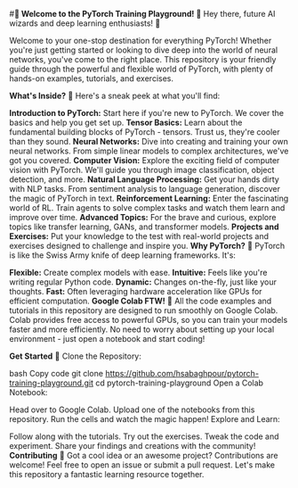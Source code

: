 #**🎉 Welcome to the PyTorch Training Playground! 🎉**
Hey there, future AI wizards and deep learning enthusiasts! 🚀

Welcome to your one-stop destination for everything PyTorch! Whether you're just getting started or looking to dive deep into the world of neural networks, you've come to the right place. This repository is your friendly guide through the powerful and flexible world of PyTorch, with plenty of hands-on examples, tutorials, and exercises.

**What's Inside?** 🧐
Here's a sneak peek at what you'll find:

**Introduction to PyTorch:** Start here if you're new to PyTorch. We cover the basics and help you get set up.
**Tensor Basics:** Learn about the fundamental building blocks of PyTorch - tensors. Trust us, they're cooler than they sound.
**Neural Networks:** Dive into creating and training your own neural networks. From simple linear models to complex architectures, we've got you covered.
**Computer Vision:** Explore the exciting field of computer vision with PyTorch. We'll guide you through image classification, object detection, and more.
**Natural Language Processing:** Get your hands dirty with NLP tasks. From sentiment analysis to language generation, discover the magic of PyTorch in text.
**Reinforcement Learning:** Enter the fascinating world of RL. Train agents to solve complex tasks and watch them learn and improve over time.
**Advanced Topics:** For the brave and curious, explore topics like transfer learning, GANs, and transformer models.
**Projects and Exercises:** Put your knowledge to the test with real-world projects and exercises designed to challenge and inspire you.
**Why PyTorch?** 🤔
PyTorch is like the Swiss Army knife of deep learning frameworks. It's:

**Flexible:** Create complex models with ease.
**Intuitive:** Feels like you're writing regular Python code.
**Dynamic:** Changes on-the-fly, just like your thoughts.
**Fast:** Often leveraging hardware acceleration like GPUs for efficient computation.
**Google Colab FTW!** 🌟
All the code examples and tutorials in this repository are designed to run smoothly on Google Colab. Colab provides free access to powerful GPUs, so you can train your models faster and more efficiently. No need to worry about setting up your local environment - just open a notebook and start coding!

**Get Started** 🚀
Clone the Repository:

bash
Copy code
git clone https://github.com/hsabaghpour/pytorch-training-playground.git
cd pytorch-training-playground
Open a Colab Notebook:

Head over to Google Colab.
Upload one of the notebooks from this repository.
Run the cells and watch the magic happen!
Explore and Learn:

Follow along with the tutorials.
Try out the exercises.
Tweak the code and experiment.
Share your findings and creations with the community!
**Contributing** 🤝
Got a cool idea or an awesome project? Contributions are welcome! Feel free to open an issue or submit a pull request. Let's make this repository a fantastic learning resource together.
